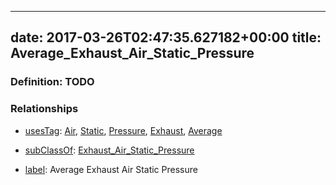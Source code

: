 
---
date: 2017-03-26T02:47:35.627182+00:00
title: Average_Exhaust_Air_Static_Pressure
---
### Definition: TODO

### Relationships

* [usesTag](https://brickschema.org/schema/1.0/BrickFrame#usesTag): [Air](https://brickschema.org/schema/1.0/BrickTag#Air), [Static](https://brickschema.org/schema/1.0/BrickTag#Static), [Pressure](https://brickschema.org/schema/1.0/BrickTag#Pressure), [Exhaust](https://brickschema.org/schema/1.0/BrickTag#Exhaust), [Average](https://brickschema.org/schema/1.0/BrickTag#Average)

* [subClassOf](http://www.w3.org/2000/01/rdf-schema#subClassOf): [Exhaust_Air_Static_Pressure](https://brickschema.org/schema/1.0/Brick#Exhaust_Air_Static_Pressure)

* [label](http://www.w3.org/2000/01/rdf-schema#label): Average Exhaust Air Static Pressure
